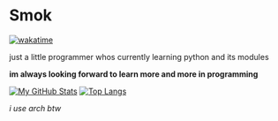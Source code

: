 # Smok

[![wakatime](https://wakatime.com/badge/user/aaed9927-7cab-4100-b0aa-fecd81e81216.svg)](https://wakatime.com/@aaed9927-7cab-4100-b0aa-fecd81e81216)

just a little programmer whos currently learning python and its modules

**im always looking forward to learn more and more in programming**

[![My GitHub Stats](https://github-readme-stats.vercel.app/api/?username=BigSmoke010&count_private=true&theme=tokyonight&showicons=true)]()   [![Top Langs](https://github-readme-stats.vercel.app/api/top-langs/?username=BigSmoke010&theme=tokyonight)](https://github.com/BigSmoke010/github-readme-stats)

_i use arch btw_



